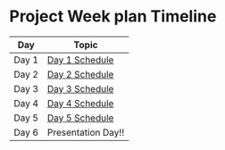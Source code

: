 # Project Week plan Timeline

|Day| Topic |
--- | --- |
|Day 1| [Day 1 Schedule]('topics/day-01-schedule.md')|
|Day 2| [Day 2 Schedule]('topics/day-02-schedule.md')|
|Day 3| [Day 3 Schedule]('topics/day-03-schedule.md')|
|Day 4| [Day 4 Schedule]('topics/day-04-schedule.md')|
|Day 5| [Day 5 Schedule]('topics/day-05-schedule.md')|
|Day 6| Presentation Day!!|
